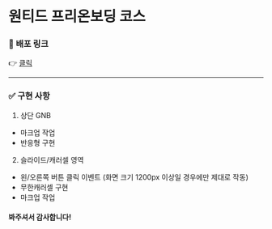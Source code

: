 # 원티드 프리온보딩 코스
### 🔗 배포 링크
👉 [클릭](https://jihobok-wanted-pre-onboarding.netlify.app/)

---------
### ✅ 구현 사항
1. 상단 GNB
 * 마크업 작업
 * 반응형 구현
2. 슬라이드/캐러셀 영역
 * 왼/오른쪽 버튼 클릭 이벤트 (화면 크기 1200px 이상일 경우에만 제대로 작동)
 * 무한캐러셀 구현
 * 마크업 작업

#### 봐주셔서 감사합니다!
